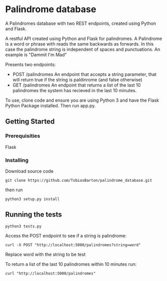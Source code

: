 # Palindrome database
A Palindromes database with two REST endpoints, created using Python and Flask.

A restful API created using Python and Flask for palindromes.
A Palindrome is a word or phrase with reads the same backwards as forwards.
In this case the palindrome string is independent of spaces and punctuations. 
An example is "Dammit I'm Mad"

Presents two endpoints:
   - POST /palindromes
   An endpoint that accepts a string parameter, that will return true if the string is paldinrome (and false otherwise)
   - GET /palindromes
   An endpoint that returns a list of the last 10 palindromes the system has recieved in the last 10 minutes.

To use, clone code and ensure you are using Python 3 and have the Flask Python Package installed.
Then run app.py.

## Getting Started

### Prerequisities

Flask

### Installing 

Download source code
```
git clone https://github.com/TobiasBarton/palindrome_database.git
```
then run
```
python3 setup.py install
```

## Running the tests

```
python3 tests.py
```

Access the POST endpoint to see if a string is palindrome:
```
curl -X POST "http://localhost:5000/palindromes?string=word"
```
Replace word with the string to be test

To return a list of the last 10 palindromes within 10 minutes run:
```
curl "http://localhost:5000/palindromes"
```

